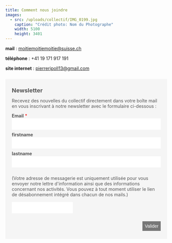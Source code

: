 ```yaml
---
title: Comment nous joindre
images:
  - src: /uploads/collectif/IMG_0199.jpg
    caption: "Crédit photo: Nom du Photographe"
    width: 5100
    height: 3401
---
```


**mail** : moitiemoitiemoitie@suisse.ch

**téléphone** : +41 19 171 917 191

**site internet** : pierreripoll13@gmail.com

<form method="post" action="https://newsletter.infomaniak.com/v3/api/1/newsletters/webforms/20157/submit" class="inf-form"><input type="email" name="email" style="display:none" /><input type="hidden" name="key" value="eyJpdiI6InNGR1VrNHBoaW95bExLTmxcL1ZrSGZHN3BiRlk1ams5YjRlMUF5ZWp0anRZPSIsIm1hYyI6ImNmN2E1NTg4ZTYyZGM4MGExYmJjNzQ4YzIxMTczZjZhODdkOTk2ZDRiMjc4NjdiMDgwMzJlMmVjM2EzOTY1NjAiLCJ2YWx1ZSI6InZyb3Q3QmJ0T2ZcLzB5d0gxbFlScWhHNkZlTWhMUG1HYWs0XC9KNlBaMENLVT0ifQ=="><input type="hidden" name="webform_id" value="20157"><style> .inf-main_519edc8db508d1c088f793f2c3647e6f{ background-color:#f5f5f5; padding:25px 20px; margin:25px auto; } .inf-main_519edc8db508d1c088f793f2c3647e6f .inf-content { margin-top:13px;} .inf-main_519edc8db508d1c088f793f2c3647e6f h4, .inf-main_519edc8db508d1c088f793f2c3647e6f span, .inf-main_519edc8db508d1c088f793f2c3647e6f label, .inf-main_519edc8db508d1c088f793f2c3647e6f input, .inf-main_519edc8db508d1c088f793f2c3647e6f .inf-submit, .inf-main_519edc8db508d1c088f793f2c3647e6f .inf-success p a { color:#555555; font-size:14px; } .inf-main_519edc8db508d1c088f793f2c3647e6f h4{ font-size:18px; margin:0px 0px 13px 0px; } .inf-main_519edc8db508d1c088f793f2c3647e6f h4, .inf-main_519edc8db508d1c088f793f2c3647e6f label{ font-weight:bold; } .inf-main_519edc8db508d1c088f793f2c3647e6f .inf-input { margin-bottom:7px; } .inf-main_519edc8db508d1c088f793f2c3647e6f label { display:block;} .inf-main_519edc8db508d1c088f793f2c3647e6f input{ height:35px; color:#999999; border: 1px solid #E9E9E9; border:none; padding-left:7px; } .inf-main_519edc8db508d1c088f793f2c3647e6f .inf-input.inf-error label, .inf-main_519edc8db508d1c088f793f2c3647e6f .inf-input.inf-error span.inf-message{ color: #cc0033; } .inf-main_519edc8db508d1c088f793f2c3647e6f .inf-input.inf-error input{ border: 1px solid #cc0033; } .inf-main_519edc8db508d1c088f793f2c3647e6f .inf-input input { width:100%;} .inf-main_519edc8db508d1c088f793f2c3647e6f .inf-input.inf-error span.inf-message { display: block; } .inf-main_519edc8db508d1c088f793f2c3647e6f .inf-submit { text-align:right;} .inf-main_519edc8db508d1c088f793f2c3647e6f .inf-submit input{ background-color:#777777; color:#ffffff; border:none; font-weight: normal; height:auto; padding:7px; } .inf-main_519edc8db508d1c088f793f2c3647e6f .inf-submit input.disabled{ opacity: 0.4; } .inf-btn { color: rgb(85, 85, 85); border: medium none; font-weight: normal; height: auto; padding: 7px; display: inline-block; background-color: white; box-shadow: 0px 1px 1px rgba(0, 0, 0, 0.24); border-radius: 2px; line-height: 1em; } .inf-rgpd { margin:25px 0px 15px 0px; color:#555555; } </style><div class="inf-main_519edc8db508d1c088f793f2c3647e6f"> <h4>Newsletter</h4> <span>Recevez des nouvelles du collectif directement dans votre boîte mail en vous inscrivant à notre newsletter avec le formulaire ci-dessous :</span> <div class="inf-success" style="display:none"> <h4>Votre inscription a été enregistrée avec succès !</h4> <p> <a href="#" class="inf-btn">&laquo;</a> </p> </div> <div class="inf-content"> <div class="inf-input inf-input-text"> <div style="display: flex"> <label>Email</label> <div style="color:red;">&nbsp;*</div> </div> <input type="email" name="inf[1]" data-inf-meta="1" data-inf-error="" required="required" > </div> <div class="inf-input inf-input-text"> <div style="display: flex"> <label>firstname</label> </div> <input type="text" name="inf[2]" data-inf-meta="2" data-inf-error="" > </div> <div class="inf-input inf-input-text"> <div style="display: flex"> <label>lastname</label> </div> <input type="text" name="inf[3]" data-inf-meta="3" data-inf-error="" > </div> <div class="inf-rgpd">(Votre adresse de messagerie est uniquement utilisée pour vous envoyer notre lettre d&#039;information ainsi que des informations concernant nos activités. Vous pouvez à tout moment utiliser le lien de désabonnement intégré dans chacun de nos mails.)</div> <div style=""> <label data-mcaptcha_url="https://captcha.infomaniak.com/widget/?sitekey=wKJaAigS1e48fWgqtjvg5w7rKA6QIwmy" for="mcaptcha__token" id="mcaptcha__token-label"> <input type="text" name="mcaptcha__token" id="mcaptcha__token" /> </label> <div id="mcaptcha__widget-container"></div> <script src="https://unpkg.com/@mcaptcha/vanilla-glue@0.1.0-rc2/dist/index.js"></script> </div> <div class="inf-submit"> <input type="submit" style="margin-top: 25px;" name="" value="Valider"> </div> </div> </div> </form>
